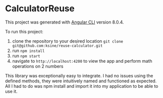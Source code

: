 # CalculatorReuse

This project was generated with [Angular CLI](https://github.com/angular/angular-cli) version 8.0.4.

To run this project:

1) clone the repository to your desired location
    `git clone git@github.com:ksine/reuse-calculator.git`
2) run `npm install`
3) run `npm start`
4) navigate to `http://localhost:4200` to view the app and perform math operations on 2 numbers

This library was exceptionally easy to integrate. I had no issues using the defined methods, they were intuitively named
and functioned as expected. All I had to do was npm install and import it into my application to be able to use it.

